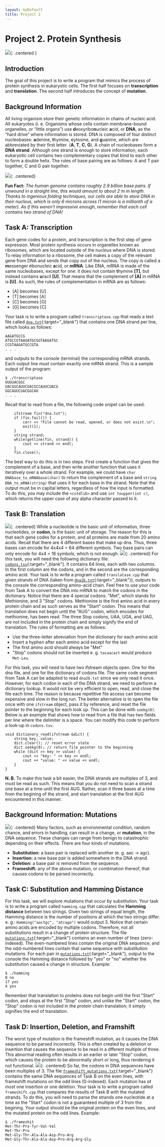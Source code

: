 ```yaml
---  
layout: myDefault  
title: Project 2  
---      
```


# Project 2. Protein Synthesis


![](https://www.acpsd.net/cms/lib/SC02209457/Centricity/Domain/5698/central%20dogma.png){: .centered }


## Introduction
The goal of this project is to write a program that mimics the process of protein synthesis in eukaryotic cells. The first half focuses on **transcription** and **translation**. The second half introduces the concept of **mutation**.


## Background Information
All living organism store their genetic information in chains of nucleic acid. All eukaryotes (i. e. Organisms whose cells contain membrane-bound organelles, or “little organs”) use **d**eoxyribo**n**ucleic **a**cid, or **DNA**, as the “hard drive” where information is stored. DNA is composed of four distinct nucleobases: **a**denine, **t**hymine, **c**ytosine, and **g**uanine, which are abbreviated by their first letter  (**A**, **T**, **C**, **G**). A chain of nucleobases form a **DNA strand**. Although one strand is enough to store information, each eukaryotic cell contains two complementary copies that bind to each other to form a double helix. The rules of base pairing are as follows: A and T pair together, C and G pair together.

![](https://study.com/cimages/multimages/16/complementary-base-pairing.jpg){: .centered}

**Fun Fact:** *The human genome contains roughly 2.9 billion base pairs. If unwound in a straight line, this would amount to about 2 m in length. Thanks to ingenious folding techniques, our cells are able to store DNA in their nucleus, which is only 6 microns across (1 micron is a millionth of a meter). As if this weren’t impressive enough, remember that each cell contains two strand of DNA!*


## Task A: Transcription
Each gene codes for a protein, and transcription is the first step of gene expression. Most protein synthesis occurs in organelles known as ribosomes, which are located outside of the nucleus where DNA is stored. To relay information to a ribosome, the cell makes a copy of the relevant gene from DNA and sends that copy out of the nucleus. The copy is called a **m**essenger **r**ibonucleic **a**cid, or **mRNA**. Like DNA, mRNA is made of the same nucleobases, except for one: it does not contain **t**hymine **[T]**, but instead contains **u**racil **[U]**. That means that the complement of **[A]** in mRNA is **[U]**. As such, the rules of complementation in mRNA are as follows:
* [A] becomes [U]
* [T] becomes [A]
* [C] becomes [G]
* [G] becomes [C]

Your task is to write a program called `transcriptase.cpp` that reads a text file called [`dna.txt`](./dna.txt){:target="_blank"} that contains one DNA strand per line, which looks as follows:
```
AAGATGCCG
ATGCCGTAAGATGCGGTAAGATGC
CCGTAAGATGCCGTA
. . . 
```
and outputs to the console (terminal) the corresponding mRNA strands. Each output line must contain exactly one mRNA strand. This is a sample output of the program:
```
$ ./transcriptase
UUGUACGGC
UACGGCAUUCUACGCCAUUCUACG
GGCAUUCUACGGCAU
. . . 
```  
  
  
Recall that to read from a file, the following code snipet can be used:  
  
```
    ifstream fin("dna.txt");
    if (fin.fail()) {
        cerr << "File cannot be read, opened, or does not exist.\n";
        exit(1);
    }
    string strand;
    while(getline(fin, strand)) {
        cout << strand << endl;
    }
    fin.close();
```

The best way to do this is in two steps. First create a function that gives the complement of a base, and then write another function that uses it iteratively over a whole strand.
For example, we could have `char DNAbase_to_mRNAbase(char)` to return the complement of a base and `string DNA_to_mRNA(string)` that uses it for each base in the strand. Note that the output must be in capital letters, regardless of how the input is formatted. To do this, you may include the `<cstdlib>` and use `int toupper(int c)`, which returns the upper case of any alpha character passed to it.

## Task B: Translation
![](https://upload.wikimedia.org/wikipedia/commons/thumb/0/0f/Peptide_syn.png/350px-Peptide_syn.png){: .centered}
While a nucleotide is the basic unit of information, three nucleotides, or **codon**, is the basic unit of storage. The reason for this is that each gene codes for a protein, and all proteins are made from 20 amino acids. Recall that there are 4 different bases that make up dna. Thus, three bases can encode for 4x4x4 = 64 different symbols. Two base pairs can only encode for 4x4 = 16 symbols, which is not enough.
![](http://session.masteringgenetics.com/problemAsset/1479555/6/MG_1479555_001.jpg){: .centered}
For this task, you will need the following dictionary file: [`codons.tsv`](./codons.tsv){:target="_blank"}. 
It contains 64 lines, each with two columns. In the first column are the codons, and in the second are the corresponding amino acid.
Your task is to write a program called `translatase.cpp` that given strands of DNA (taken from [`dna2b.txt`](./dna2b.txt){:target="_blank"}), outputs to the console the corresponding amino-acid chain. Feel free to use your code from Task A to convert the DNA into mRNA to match the codons in the dictionary. Notice that there are 4 special codons: "Met", which stands for Methionine, and 3 "Stop" codons. Methionine is the first amino acid in every protein chain and as such serves as the "Start" codon. This means that translation does not begin until the "AUG" codon, which encodes for methionine, has been read. The three Stop codons, UAA, UGA, and UAG, are not included in the protein chain and simply signify the end of translation.
The rules of formatting are as follows:
* Use the three-letter abreviation from the dictionary for each amino acid
* Insert a hyphen after each amino acid except for the last
* The first amino acid should always be "Met"
* "Stop" codons should not be inserted
e. g.
`tacaacact` would produce `Met-Leu`.

For this task, you will need to have two ifstream objects open. One for the dna file, and one for the dictionary of codons file. The same code segment from Task A can be adapted to read `dna2b.txt` since we only read it once. However, for each codon in each of the DNA strand, we need to perform a dictionary lookup. It would not be very efficient to open, read, and close the file each time. The reason is because repetitive file access can become expensive and slow in the long run. The better alternative is to open the file once with one `ifstream` object, pass it by reference, and reset the file pointer to the beginning for each look up. This can be done with `seekg(0)`. Below is an example that shows how to read from a file that has two fields per line where the delimiter is a space. You can modify this code to perform a look-up in `codons.tsv`.

```
void dictionary_read(ifstream &dict) {
    string key, value;
    dict.clear(); // reset error state
    dict.seekg(0); // return file pointer to the beginning
    while (dict >> key >> value) {
        cout << "key: " << key << endl;
        cout << "value: " << value << endl;
    }
}
```

**N. B.** To make this task a bit easier, the DNA strands are multiples of 3, and must be read as such. This means that you do not need to scan a strand one base at a time until the first AUG. Rather, scan it three bases at a time from the begining of the strand, and start translation at the first AUG encountered in this manner.

## Background Information: Mutations
![](https://s3-us-west-2.amazonaws.com/courses-images/wp-content/uploads/sites/110/2016/06/06154820/dna_mutations_point_mutation_yourgenome-1024x548.png){: .centered}
Many factors, such as environmental condition, random chance, and errors in handling, can result in a change, or **mutation**, in the DNA sequence. These changes can range from benign to catastrophic depending on their effects. There are four kinds of mutations.
* **Substitution:** a base pair is replaced with another (e. g. aac -> agc).
* **Insertion:** a new base pair is added somewhere in the DNA strand.
* **Deletion:** a base pair is removed from the sequence.
* **Frameshift:** any of the above mutation, or combination thereof, that causes codons to be parsed incorrectly.

## Task C: Substitution and Hamming Distance
For this task, we will explore mutations that occur by substitution. Your task is to write a program called `hamming.cpp` that calculates the **Hamming distance** between two strings. Given two strings of equal length, the Hamming distance is the number of positions at which the two strings differ.
e. g.: `Hamming("aactgc", "atcaga")` would output 3.
Notice that certain amino acids are encoded by multiple codons. Therefore, not all substitutions result in a change of protein structure. The file [`mutations.txt`](./mutations.txt){:target="_blank"} contains an even number of lines (zero-indexed). The even-numbered lines contain the original DNA sequence, and the odd-numbered lines contain that same sequence with substitution mutations. For each pair in [`mutations.txt`](./mutations.txt){:target="_blank"}, output to the console the Hamming distance followed by "yes" or "no" whether the substitution caused a change in structure.
Example:
```
$ ./hamming
0 no
17 yes
4 yes
```
Remember that translation to proteins does not begin until the first "Start" codon, and stops at the first "Stop" codon, and unlike the "Start" codon, the "Stop" codon is not included in the protein chain translation; it simply signifies the end of translation.

## Task D: Insertion, Deletion, and Framshift
The worst type of mutation is the frameshift mutation, as it causes the DNA sequence to be parsed incorrectly. This is often created by a deletion or insertion that causes the sequence to be read in a dfferent multiple of three. This abnormal reading often results in an earlier or later "Stop" codon, which causes the protein to be abnormally short or long, thus rendering it not functional.
![](https://upload.wikimedia.org/wikipedia/commons/thumb/0/0a/Frameshift_mutation.jpg/700px-Frameshift_mutation.jpg){: .centered}
So far, the codons in DNA sequences have been multiples of 3. The file [`frameshift_mutations.txt`](./frameshift_mutations.txt){:target="_blank"} contains the same DNA sequences of Task B on the even lines, with frameshift mutations on the odd lines (0-indexed). Each mutation has *at most* one insertion or one deletion. Your task is to write a program called `frameshift.cpp` that compares the results of Task B with the mutated strands.
To do this, you will need to parse the strands one nucleotide at a time as the "Start" codon is not a guaranteed multiple of 3 from the begining.
Your output should be the original protein on the even lines, and the mutated protein on the odd lines.
Example:
```
$ ./frameshit
Met-Thr-Pro-Tyr-Val-Val
Met-Thr-Pro
Met-Gly-Thr-Ala-Ala-Asp-Pro-Arg
Met-Gly-Thr-Ala-Ala-Asp-Pro-Arg-Arg-Gly
```
